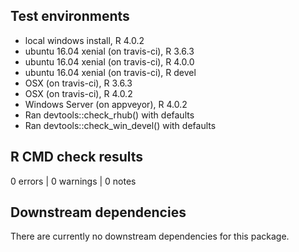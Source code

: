 ## Test environments
* local windows install, R 4.0.2
* ubuntu 16.04 xenial (on travis-ci), R 3.6.3
* ubuntu 16.04 xenial (on travis-ci), R 4.0.0
* ubuntu 16.04 xenial (on travis-ci), R devel
* OSX (on travis-ci), R 3.6.3
* OSX (on travis-ci), R 4.0.2
* Windows Server (on appveyor), R 4.0.2
* Ran devtools::check_rhub() with defaults
* Ran devtools::check_win_devel() with defaults

## R CMD check results

0 errors | 0 warnings | 0 notes


## Downstream dependencies

There are currently no downstream dependencies for this package.
